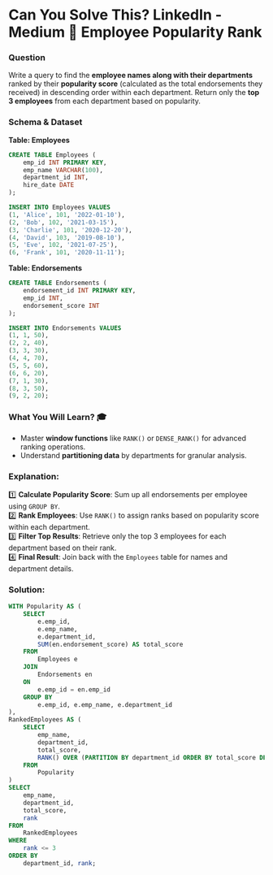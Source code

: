 # Can You Solve This? LinkedIn - Medium 🚀 Employee Popularity Rank

### Question  
Write a query to find the **employee names along with their departments** ranked by their **popularity score** (calculated as the total endorsements they received) in descending order within each department. Return only the **top 3 employees** from each department based on popularity.  

### Schema & Dataset  

**Table: Employees**  
```sql  
CREATE TABLE Employees (  
    emp_id INT PRIMARY KEY,  
    emp_name VARCHAR(100),  
    department_id INT,  
    hire_date DATE  
);  

INSERT INTO Employees VALUES  
(1, 'Alice', 101, '2022-01-10'),  
(2, 'Bob', 102, '2021-03-15'),  
(3, 'Charlie', 101, '2020-12-20'),  
(4, 'David', 103, '2019-08-10'),  
(5, 'Eve', 102, '2021-07-25'),  
(6, 'Frank', 101, '2020-11-11');  
```  

**Table: Endorsements**  
```sql  
CREATE TABLE Endorsements (  
    endorsement_id INT PRIMARY KEY,  
    emp_id INT,  
    endorsement_score INT  
);  

INSERT INTO Endorsements VALUES  
(1, 1, 50),  
(2, 2, 40),  
(3, 3, 30),  
(4, 4, 70),  
(5, 5, 60),  
(6, 6, 20),  
(7, 1, 30),  
(8, 3, 50),  
(9, 2, 20);  
```  

### What You Will Learn? 🎓  
- Master **window functions** like `RANK()` or `DENSE_RANK()` for advanced ranking operations.  
- Understand **partitioning data** by departments for granular analysis.  

### Explanation:  
1️⃣ **Calculate Popularity Score**: Sum up all endorsements per employee using `GROUP BY`.  
2️⃣ **Rank Employees**: Use `RANK()` to assign ranks based on popularity score within each department.  
3️⃣ **Filter Top Results**: Retrieve only the top 3 employees for each department based on their rank.  
4️⃣ **Final Result**: Join back with the `Employees` table for names and department details.  

### Solution:
```SQL
WITH Popularity AS (
    SELECT 
        e.emp_id, 
        e.emp_name, 
        e.department_id, 
        SUM(en.endorsement_score) AS total_score
    FROM 
        Employees e
    JOIN 
        Endorsements en
    ON 
        e.emp_id = en.emp_id
    GROUP BY 
        e.emp_id, e.emp_name, e.department_id
),
RankedEmployees AS (
    SELECT 
        emp_name, 
        department_id, 
        total_score, 
        RANK() OVER (PARTITION BY department_id ORDER BY total_score DESC) AS rank
    FROM 
        Popularity
)
SELECT 
    emp_name, 
    department_id, 
    total_score, 
    rank
FROM 
    RankedEmployees
WHERE 
    rank <= 3
ORDER BY 
    department_id, rank;
```
